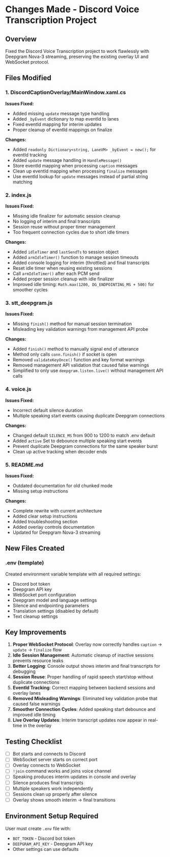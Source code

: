 # Changes Made - Discord Voice Transcription Project

## Overview
Fixed the Discord Voice Transcription project to work flawlessly with Deepgram Nova-3 streaming, preserving the existing overlay UI and WebSocket protocol.

## Files Modified

### 1. DiscordCaptionOverlay/MainWindow.xaml.cs
**Issues Fixed:**
- Added missing `update` message type handling
- Added `_byEvent` dictionary to map eventId to lanes
- Fixed eventId mapping for interim updates
- Proper cleanup of eventId mappings on finalize

**Changes:**
- Added `readonly Dictionary<string, LaneVM> _byEvent = new();` for eventId tracking
- Added `update` message handling in `HandleMessage()`
- Store eventId mapping when processing `caption` messages
- Clean up eventId mapping when processing `finalize` messages
- Use eventId lookup for `update` messages instead of partial string matching

### 2. index.js
**Issues Fixed:**
- Missing idle finalizer for automatic session cleanup
- No logging of interim and final transcripts
- Session reuse without proper timer management
- Too frequent connection cycles due to short idle timers

**Changes:**
- Added `idleTimer` and `lastSendTs` to session object
- Added `armIdleTimer()` function to manage session timeouts
- Added console logging for interim (throttled) and final transcripts
- Reset idle timer when reusing existing sessions
- Call `armIdleTimer()` after each PCM send
- Added proper session cleanup with idle finalizer
- Improved idle timing: `Math.max(1200, DG_ENDPOINTING_MS + 500)` for smoother cycles

### 3. stt_deepgram.js
**Issues Fixed:**
- Missing `finish()` method for manual session termination
- Misleading key validation warnings from management API probe

**Changes:**
- Added `finish()` method to manually signal end of utterance
- Method only calls `conn.finish()` if socket is open
- Removed `validateKeyOnce()` function and key format warnings
- Removed management API validation that caused false warnings
- Simplified to only use `deepgram.listen.live()` without management API calls

### 4. voice.js
**Issues Fixed:**
- Incorrect default silence duration
- Multiple speaking start events causing duplicate Deepgram connections

**Changes:**
- Changed default `SILENCE_MS` from 900 to 1200 to match .env default
- Added `active` Set to debounce multiple speaking start events
- Prevent duplicate Deepgram connections for the same speaker burst
- Clean up active tracking when decoder ends

### 5. README.md
**Issues Fixed:**
- Outdated documentation for old chunked mode
- Missing setup instructions

**Changes:**
- Complete rewrite with current architecture
- Added clear setup instructions
- Added troubleshooting section
- Added overlay controls documentation
- Updated for Deepgram Nova-3 streaming

## New Files Created

### .env (template)
Created environment variable template with all required settings:
- Discord bot token
- Deepgram API key
- WebSocket port configuration
- Deepgram model and language settings
- Silence and endpointing parameters
- Translation settings (disabled by default)
- Text cleanup settings

## Key Improvements

1. **Proper WebSocket Protocol**: Overlay now correctly handles `caption` → `update` → `finalize` flow
2. **Idle Session Management**: Automatic cleanup of inactive sessions prevents resource leaks
3. **Better Logging**: Console output shows interim and final transcripts for debugging
4. **Session Reuse**: Proper handling of rapid speech start/stop without duplicate connections
5. **EventId Tracking**: Correct mapping between backend sessions and overlay lanes
6. **Removed Misleading Warnings**: Eliminated key validation probe that caused false warnings
7. **Smoother Connection Cycles**: Added speaking start debounce and improved idle timing
8. **Live Overlay Updates**: Interim transcript updates now appear in real-time in the overlay

## Testing Checklist

- [ ] Bot starts and connects to Discord
- [ ] WebSocket server starts on correct port
- [ ] Overlay connects to WebSocket
- [ ] `!join` command works and joins voice channel
- [ ] Speaking produces interim updates in console and overlay
- [ ] Silence produces final transcripts
- [ ] Multiple speakers work independently
- [ ] Sessions clean up properly after silence
- [ ] Overlay shows smooth interim → final transitions

## Environment Setup Required

User must create `.env` file with:
- `BOT_TOKEN` - Discord bot token
- `DEEPGRAM_API_KEY` - Deepgram API key
- Other settings can use defaults
